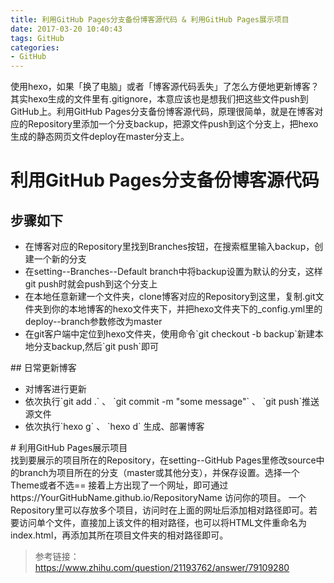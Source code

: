```yaml
---
title: 利用GitHub Pages分支备份博客源代码 & 利用GitHub Pages展示项目
date: 2017-03-20 10:40:43
tags: GitHub
categories: 
- GitHub
---
```

使用hexo，如果「换了电脑」或者「博客源代码丢失」了怎么方便地更新博客？
其实hexo生成的文件里有.gitignore，本意应该也是想我们把这些文件push到GitHub上。利用GitHub Pages分支备份博客源代码，原理很简单，就是在博客对应的Repository里添加一个分支backup，把源文件push到这个分支上，把hexo生成的静态网页文件deploy在master分支上。<!--more-->
# 利用GitHub Pages分支备份博客源代码
## 步骤如下
<ul>
	<li>在博客对应的Repository里找到Branches按钮，在搜索框里输入backup，创建一个新的分支</li>
    <li>在setting--Branches--Default branch中将backup设置为默认的分支，这样git push时就会push到这个分支上</li>
	<li>在本地任意新建一个文件夹，clone博客对应的Repository到这里，复制.git文件夹到你的本地博客的hexo文件夹下，并把hexo文件夹下的_config.yml里的deploy--branch参数修改为master</li>
	<li>在git客户端中定位到hexo文件夹，使用命令`git checkout -b backup`新建本地分支backup,然后`git push`即可</li>
</ul>
## 日常更新博客
<ul>
	<li>对博客进行更新</li>
	<li>依次执行`git add .` 、 `git commit -m "some message"` 、 `git push`推送源文件</li>
	<li>依次执行`hexo g` 、 `hexo d` 生成、部署博客</li>
</ul>
# 利用GitHub Pages展示项目
<br/>找到要展示的项目所在的Repository，在setting--GitHub Pages里修改source中的branch为项目所在的分支（master或其他分支），并保存设置。选择一个Theme或者不选==
接着上方出现了一个网址，即可通过https://YourGitHubName.github.io/RepositoryName 访问你的项目。
一个Repository里可以存放多个项目，访问时在上面的网址后添加相对路径即可。若要访问单个文件，直接加上该文件的相对路径，也可以将HTML文件重命名为index.html，再添加其所在项目文件夹的相对路径即可。

> 参考链接： https://www.zhihu.com/question/21193762/answer/79109280




